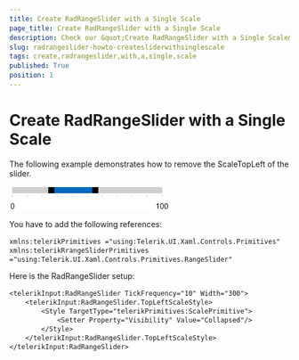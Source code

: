 ```yaml
---
title: Create RadRangeSlider with a Single Scale
page_title: Create RadRangeSlider with a Single Scale
description: Check our &quot;Create RadRangeSlider with a Single Scale&quot; documentation article for RadRangeSlider for UWP control.
slug: radrangeslider-howto-createsliderwithsinglescale
tags: create,radrangeslider,with,a,single,scale
published: True
position: 1
---
```


# Create RadRangeSlider with a Single Scale

The following example demonstrates how to remove the ScaleTopLeft of the slider.

![Rad Range Slider-How To-One Scale](images/RadRangeSlider-HowTo-OneScale.png)

You have to add the following references:
	
	xmlns:telerikPrimitives ="using:Telerik.UI.Xaml.Controls.Primitives"
	xmlns:telerikRrangeSliderPrimitives ="using:Telerik.UI.Xaml.Controls.Primitives.RangeSlider"

Here is the RadRangeSlider setup:

	<telerikInput:RadRangeSlider TickFrequency="10" Width="300">
	    <telerikInput:RadRangeSlider.TopLeftScaleStyle>
	        <Style TargetType="telerikPrimitives:ScalePrimitive">
	            <Setter Property="Visibility" Value="Collapsed"/>
	        </Style>
	    </telerikInput:RadRangeSlider.TopLeftScaleStyle>
	</telerikInput:RadRangeSlider>